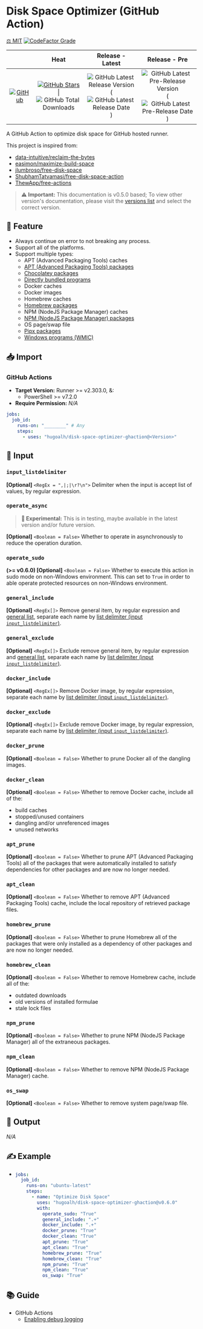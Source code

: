 [list]: ./list.json

# Disk Space Optimizer (GitHub Action)

[⚖️ MIT](./LICENSE.md)
[![CodeFactor Grade](https://img.shields.io/codefactor/grade/github/hugoalh/disk-space-optimizer-ghaction?label=Grade&logo=codefactor&logoColor=ffffff&style=flat-square "CodeFactor Grade")](https://www.codefactor.io/repository/github/hugoalh/disk-space-optimizer-ghaction)

|  | **Heat** | **Release - Latest** | **Release - Pre** |
|:-:|:-:|:-:|:-:|
| [![GitHub](https://img.shields.io/badge/GitHub-181717?logo=github&logoColor=ffffff&style=flat-square "GitHub")](https://github.com/hugoalh/disk-space-optimizer-ghaction) | [![GitHub Stars](https://img.shields.io/github/stars/hugoalh/disk-space-optimizer-ghaction?label=&logoColor=ffffff&style=flat-square "GitHub Stars")](https://github.com/hugoalh/disk-space-optimizer-ghaction/stargazers) \| ![GitHub Total Downloads](https://img.shields.io/github/downloads/hugoalh/disk-space-optimizer-ghaction/total?label=&style=flat-square "GitHub Total Downloads") | ![GitHub Latest Release Version](https://img.shields.io/github/release/hugoalh/disk-space-optimizer-ghaction?sort=semver&label=&style=flat-square "GitHub Latest Release Version") (![GitHub Latest Release Date](https://img.shields.io/github/release-date/hugoalh/disk-space-optimizer-ghaction?label=&style=flat-square "GitHub Latest Release Date")) | ![GitHub Latest Pre-Release Version](https://img.shields.io/github/release/hugoalh/disk-space-optimizer-ghaction?include_prereleases&sort=semver&label=&style=flat-square "GitHub Latest Pre-Release Version") (![GitHub Latest Pre-Release Date](https://img.shields.io/github/release-date-pre/hugoalh/disk-space-optimizer-ghaction?label=&style=flat-square "GitHub Latest Pre-Release Date")) |

A GitHub Action to optimize disk space for GitHub hosted runner.

This project is inspired from:

- [data-intuitive/reclaim-the-bytes](https://github.com/data-intuitive/reclaim-the-bytes)
- [easimon/maximize-build-space](https://github.com/easimon/maximize-build-space)
- [jlumbroso/free-disk-space](https://github.com/jlumbroso/free-disk-space)
- [ShubhamTatvamasi/free-disk-space-action](https://github.com/ShubhamTatvamasi/free-disk-space-action)
- [ThewApp/free-actions](https://github.com/ThewApp/free-actions)

> **⚠️ Important:** This documentation is v0.5.0 based; To view other version's documentation, please visit the [versions list](https://github.com/hugoalh/disk-space-optimizer-ghaction/tags) and select the correct version.

## 🌟 Feature

- Always continue on error to not breaking any process.
- Support all of the platforms.
- Support multiple types:
  - APT (Advanced Packaging Tools) caches
  - [APT (Advanced Packaging Tools) packages][list]
  - [Chocolatey packages][list]
  - [Directly bundled programs][list]
  - Docker caches
  - Docker images
  - Homebrew caches
  - [Homebrew packages][list]
  - NPM (NodeJS Package Manager) caches
  - [NPM (NodeJS Package Manager) packages][list]
  - OS page/swap file
  - [Pipx packages][list]
  - [Windows programs (WMIC)][list]

## 📥 Import

### GitHub Actions

- **Target Version:** Runner >= v2.303.0, &:
  - PowerShell >= v7.2.0
- **Require Permission:** *N/A*

```yml
jobs:
  job_id:
    runs-on: "________" # Any
    steps:
      - uses: "hugoalh/disk-space-optimizer-ghaction@<Version>"
```

## 🧩 Input

### `input_listdelimiter`

**\[Optional\]** `<RegEx = ",|;|\r?\n">` Delimiter when the input is accept list of values, by regular expression.

### `operate_async`

> **🧪 Experimental:** This is in testing, maybe available in the latest version and/or future version.

**\[Optional\]** `<Boolean = False>` Whether to operate in asynchronously to reduce the operation duration.

### `operate_sudo`

**(>= v0.6.0) \[Optional\]** `<Boolean = False>` Whether to execute this action in sudo mode on non-Windows environment. This can set to `True` in order to able operate protected resources on non-Windows environment.

### `general_include`

**\[Optional\]** `<RegEx[]>` Remove general item, by regular expression and [general list][list], separate each name by [list delimiter (input `input_listdelimiter`)](#input_listdelimiter).

### `general_exclude`

**\[Optional\]** `<RegEx[]>` Exclude remove general item, by regular expression and [general list][list], separate each name by [list delimiter (input `input_listdelimiter`)](#input_listdelimiter).

### `docker_include`

**\[Optional\]** `<RegEx[]>` Remove Docker image, by regular expression, separate each name by [list delimiter (input `input_listdelimiter`)](#input_listdelimiter).

### `docker_exclude`

**\[Optional\]** `<RegEx[]>` Exclude remove Docker image, by regular expression, separate each name by [list delimiter (input `input_listdelimiter`)](#input_listdelimiter).

### `docker_prune`

**\[Optional\]** `<Boolean = False>` Whether to prune Docker all of the dangling images.

### `docker_clean`

**\[Optional\]** `<Boolean = False>` Whether to remove Docker cache, include all of the:

- build caches
- stopped/unused containers
- dangling and/or unreferenced images
- unused networks

### `apt_prune`

**\[Optional\]** `<Boolean = False>` Whether to prune APT (Advanced Packaging Tools) all of the packages that were automatically installed to satisfy dependencies for other packages and are now no longer needed.

### `apt_clean`

**\[Optional\]** `<Boolean = False>` Whether to remove APT (Advanced Packaging Tools) cache, include the local repository of retrieved package files.

### `homebrew_prune`

**\[Optional\]** `<Boolean = False>` Whether to prune Homebrew all of the packages that were only installed as a dependency of other packages and are now no longer needed.

### `homebrew_clean`

**\[Optional\]** `<Boolean = False>` Whether to remove Homebrew cache, include all of the:

- outdated downloads
- old versions of installed formulae
- stale lock files

### `npm_prune`

**\[Optional\]** `<Boolean = False>` Whether to prune NPM (NodeJS Package Manager) all of the extraneous packages.

### `npm_clean`

**\[Optional\]** `<Boolean = False>` Whether to remove NPM (NodeJS Package Manager) cache.

### `os_swap`

**\[Optional\]** `<Boolean = False>` Whether to remove system page/swap file.

## 🧩 Output

*N/A*

## ✍️ Example

- ```yml
  jobs:
    job_id:
      runs-on: "ubuntu-latest"
      steps:
        - name: "Optimize Disk Space"
          uses: "hugoalh/disk-space-optimizer-ghaction@v0.6.0"
          with:
            operate_sudo: "True"
            general_include: ".+"
            docker_include: ".+"
            docker_prune: "True"
            docker_clean: "True"
            apt_prune: "True"
            apt_clean: "True"
            homebrew_prune: "True"
            homebrew_clean: "True"
            npm_prune: "True"
            npm_clean: "True"
            os_swap: "True"
  ```

## 📚 Guide

- GitHub Actions
  - [Enabling debug logging](https://docs.github.com/en/actions/monitoring-and-troubleshooting-workflows/enabling-debug-logging)
